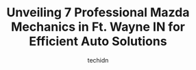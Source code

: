 ---
layout: ampstory
image: https://images.unsplash.com/photo-1619843810942-f8010bb6916c?ixlib=rb-4.0.3&ixid=MnwxMjA3fDB8MHxwaG90by1wYWdlfHx8fGVufDB8fHx8&auto=format&fit=crop&w=640&h=853&q=80
author: techidn
featured: false
description: Searching for the finest Mazda Mechanic in Ft. Wayne IN, USA? Look no further than the 7 best Mazda Mechanic in the area, where youll find a team of highly qualified professionals ready to 
title: Unveiling 7 Professional Mazda Mechanics in Ft. Wayne IN for Efficient Auto Solutions
cover:
   title: Unveiling 7 Professional Mazda Mechanics in Ft. Wayne IN for Efficient Auto Solutions
   subtitle: Rickpate
   background: https://images.unsplash.com/photo-1619843810942-f8010bb6916c?ixlib=rb-4.0.3&ixid=MnwxMjA3fDB8MHxwaG90by1wYWdlfHx8fGVufDB8fHx8&auto=format&fit=crop&w=640&h=853&q=80

pages: 
 - layout: thirds
   top: <h1>#1 Professional Auto Sales & Service</h1>
   bottom: "<p>Extremely satisfied with my experience here at Professional Auto. I dealt with Abe and he really took his time with me, and I didnt feel highly pressured. Their prices</p>"
   background: https://www.knot35.com/toplist/wp-content/uploads/2023/06/best-mazda-mechanic-1-in-ft-wayne-in-1685835272.jpeg
   backgroundblur: true
 - layout: thirds
   top: <h1>#2 Tuffy Tire & Auto Service Center</h1>
   bottom: "<p>5624 W Jefferson Blvd, Fort Wayne, IN 46804, United States</p>"
   background: https://www.knot35.com/toplist/wp-content/uploads/2023/06/best-mazda-mechanic-2-in-ft-wayne-in-1685835272.jpeg
   cta:
      link: https://www.knot35.com/toplist/unveiling-7-professional-mazda-mechanics-in-ft-wayne-in-for-efficient-auto-solutions/
      text: Unveiling 7 Professional Mazda Mechanics in Ft. Wayne IN for Efficient Auto Solutions
 - layout: thirds
   top: <h1>#3 Fox & Fox Full Automotive Service Shop - Downtown Fort Wayne</h1>
   bottom: "<p>512 Van Buren St, Fort Wayne, IN 46802, United States</p>"
   background: https://www.knot35.com/toplist/wp-content/uploads/2023/06/best-mazda-mechanic-3-in-ft-wayne-in-1685835272.jpeg
   cta:
      link: https://www.knot35.com/toplist/unveiling-7-professional-mazda-mechanics-in-ft-wayne-in-for-efficient-auto-solutions/
      text: Unveiling 7 Professional Mazda Mechanics in Ft. Wayne IN for Efficient Auto Solutions
 - layout: thirds
   top: <h1>#4 Yeoman Service Center</h1>
   bottom: "<p>540 E Pettit Ave, Fort Wayne, IN 46806, United States</p>"
   background: https://images.unsplash.com/photo-1540457036297-448b6b99e91c?ixlib=rb-4.0.3&ixid=MnwxMjA3fDB8MHxwaG90by1wYWdlfHx8fGVufDB8fHx8&auto=format&fit=crop&w=640&h=853&q=80
   cta:
      link: https://www.knot35.com/toplist/unveiling-7-professional-mazda-mechanics-in-ft-wayne-in-for-efficient-auto-solutions/
      text: Unveiling 7 Professional Mazda Mechanics in Ft. Wayne IN for Efficient Auto Solutions
 - layout: thirds
   top: <h1>#5 North Wells Service Center</h1>
   bottom: "<p>522 Wallywood Ave, Fort Wayne, IN 46808, United States</p>"
   background: https://images.unsplash.com/photo-1574169208507-84376144848b?ixlib=rb-4.0.3&ixid=MnwxMjA3fDB8MHxwaG90by1wYWdlfHx8fGVufDB8fHx8&auto=format&fit=crop&w=640&h=853&q=80
   cta:
      link: https://www.knot35.com/toplist/unveiling-7-professional-mazda-mechanics-in-ft-wayne-in-for-efficient-auto-solutions/
      text: Unveiling 7 Professional Mazda Mechanics in Ft. Wayne IN for Efficient Auto Solutions
 - layout: thirds
   top: <h1>#6 HECKS AUTO CARE</h1>
   bottom: "<p>3909 Fourier Dr, Fort Wayne, IN 46818, United States</p>"
   background: https://images.unsplash.com/photo-1609083590460-7b8cc0ca65f8?ixlib=rb-4.0.3&ixid=MnwxMjA3fDB8MHxwaG90by1wYWdlfHx8fGVufDB8fHx8&auto=format&fit=crop&w=640&h=853&q=80
   cta:
      link: https://www.knot35.com/toplist/unveiling-7-professional-mazda-mechanics-in-ft-wayne-in-for-efficient-auto-solutions/
      text: Unveiling 7 Professional Mazda Mechanics in Ft. Wayne IN for Efficient Auto Solutions
 - layout: thirds
   top: <h1>#7 Subaru of Fort Wayne Service Center</h1>
   bottom: "<p>502 Coliseum Blvd W, Fort Wayne, IN 46808, United States</p>"
   background: https://images.unsplash.com/photo-1518640467707-6811f4a6ab73?ixlib=rb-4.0.3&ixid=MnwxMjA3fDB8MHxwaG90by1wYWdlfHx8fGVufDB8fHx8&auto=format&fit=crop&w=640&h=853&q=80
   cta:
      link: https://www.knot35.com/toplist/unveiling-7-professional-mazda-mechanics-in-ft-wayne-in-for-efficient-auto-solutions/
      text: Unveiling 7 Professional Mazda Mechanics in Ft. Wayne IN for Efficient Auto Solutions
 - layout: thirds
   middle: Continue reading...
   background: https://images.unsplash.com/photo-1564951434112-64d74cc2a2d7?ixlib=rb-4.0.3&ixid=MnwxMjA3fDB8MHxwaG90by1wYWdlfHx8fGVufDB8fHx8&auto=format&fit=crop&w=640&h=853&q=80
   cta:
      link: https://www.knot35.com/toplist/unveiling-7-professional-mazda-mechanics-in-ft-wayne-in-for-efficient-auto-solutions/
      text: Unveiling 7 Professional Mazda Mechanics in Ft. Wayne IN for Efficient Auto Solutions
      
---